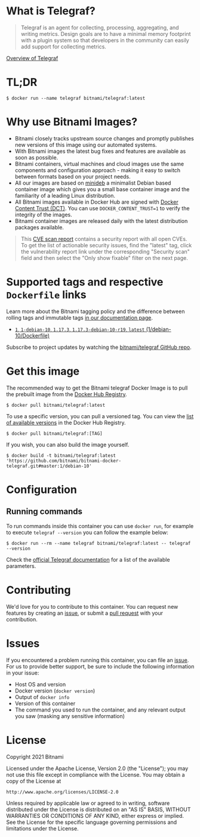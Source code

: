 
# What is Telegraf?

> Telegraf is an agent for collecting, processing, aggregating, and writing metrics. Design goals are to have a minimal memory footprint with a plugin system so that developers in the community can easily add support for collecting metrics.

[Overview of Telegraf](https://github.com/influxdata/telegraf)

# TL;DR

```console
$ docker run --name telegraf bitnami/telegraf:latest
```

# Why use Bitnami Images?

* Bitnami closely tracks upstream source changes and promptly publishes new versions of this image using our automated systems.
* With Bitnami images the latest bug fixes and features are available as soon as possible.
* Bitnami containers, virtual machines and cloud images use the same components and configuration approach - making it easy to switch between formats based on your project needs.
* All our images are based on [minideb](https://github.com/bitnami/minideb) a minimalist Debian based container image which gives you a small base container image and the familiarity of a leading Linux distribution.
* All Bitnami images available in Docker Hub are signed with [Docker Content Trust (DCT)](https://docs.docker.com/engine/security/trust/content_trust/). You can use `DOCKER_CONTENT_TRUST=1` to verify the integrity of the images.
* Bitnami container images are released daily with the latest distribution packages available.


> This [CVE scan report](https://quay.io/repository/bitnami/telegraf?tab=tags) contains a security report with all open CVEs. To get the list of actionable security issues, find the "latest" tag, click the vulnerability report link under the corresponding "Security scan" field and then select the "Only show fixable" filter on the next page.

# Supported tags and respective `Dockerfile` links

Learn more about the Bitnami tagging policy and the difference between rolling tags and immutable tags [in our documentation page](https://docs.bitnami.com/tutorials/understand-rolling-tags-containers/).


* [`1`, `1-debian-10`, `1.17.3`, `1.17.3-debian-10-r19`, `latest` (1/debian-10/Dockerfile)](https://github.com/bitnami/bitnami-docker-telegraf/blob/1.17.3-debian-10-r19/1/debian-10/Dockerfile)

Subscribe to project updates by watching the [bitnami/telegraf GitHub repo](https://github.com/bitnami/bitnami-docker-telegraf).

# Get this image

The recommended way to get the Bitnami telegraf Docker Image is to pull the prebuilt image from the [Docker Hub Registry](https://hub.docker.com/r/bitnami/telegraf).

```console
$ docker pull bitnami/telegraf:latest
```

To use a specific version, you can pull a versioned tag. You can view the [list of available versions](https://hub.docker.com/r/bitnami/telegraf/tags/) in the Docker Hub Registry.

```console
$ docker pull bitnami/telegraf:[TAG]
```

If you wish, you can also build the image yourself.

```console
$ docker build -t bitnami/telegraf:latest 'https://github.com/bitnami/bitnami-docker-telegraf.git#master:1/debian-10'
```

# Configuration

## Running commands

To run commands inside this container you can use `docker run`, for example to execute `telegraf --version` you can follow the example below:

```console
$ docker run --rm --name telegraf bitnami/telegraf:latest -- telegraf --version
```

Check the [official Telegraf documentation](https://docs.influxdata.com/telegraf) for a list of the available parameters.

# Contributing

We'd love for you to contribute to this container. You can request new features by creating an [issue](https://github.com/bitnami/bitnami-docker-telegraf/issues), or submit a [pull request](https://github.com/bitnami/bitnami-docker-telegraf/pulls) with your contribution.

# Issues

If you encountered a problem running this container, you can file an [issue](https://github.com/bitnami/bitnami-docker-telegraf/issues/new). For us to provide better support, be sure to include the following information in your issue:

- Host OS and version
- Docker version (`docker version`)
- Output of `docker info`
- Version of this container
- The command you used to run the container, and any relevant output you saw (masking any sensitive information)

# License

Copyright 2021 Bitnami

Licensed under the Apache License, Version 2.0 (the "License");
you may not use this file except in compliance with the License.
You may obtain a copy of the License at

    http://www.apache.org/licenses/LICENSE-2.0

Unless required by applicable law or agreed to in writing, software
distributed under the License is distributed on an "AS IS" BASIS,
WITHOUT WARRANTIES OR CONDITIONS OF ANY KIND, either express or implied.
See the License for the specific language governing permissions and
limitations under the License.
